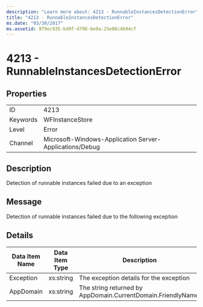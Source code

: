 ```yaml
---
description: "Learn more about: 4213 - RunnableInstancesDetectionError"
title: "4213 - RunnableInstancesDetectionError"
ms.date: "03/30/2017"
ms.assetid: 979ec935-bd9f-4798-be9a-25e08c4b94cf
---
```

# 4213 - RunnableInstancesDetectionError

## Properties  
  
|||  
|-|-|  
|ID|4213|  
|Keywords|WFInstanceStore|  
|Level|Error|  
|Channel|Microsoft-Windows-Application Server-Applications/Debug|  
  
## Description  

 Detection of runnable instances failed due to an exception  
  
## Message  

 Detection of runnable instances failed due to the following exception  
  
## Details  
  
|Data Item Name|Data Item Type|Description|  
|--------------------|--------------------|-----------------|  
|Exception|xs:string|The exception details for the exception|  
|AppDomain|xs:string|The string returned by AppDomain.CurrentDomain.FriendlyName.|
